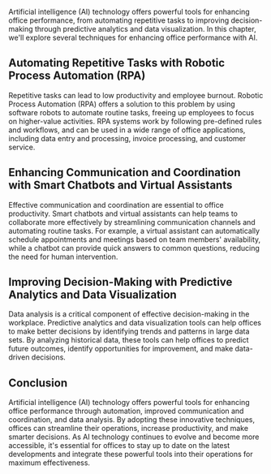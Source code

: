 
Artificial intelligence (AI) technology offers powerful tools for enhancing office performance, from automating repetitive tasks to improving decision-making through predictive analytics and data visualization. In this chapter, we'll explore several techniques for enhancing office performance with AI.

Automating Repetitive Tasks with Robotic Process Automation (RPA)
-----------------------------------------------------------------

Repetitive tasks can lead to low productivity and employee burnout. Robotic Process Automation (RPA) offers a solution to this problem by using software robots to automate routine tasks, freeing up employees to focus on higher-value activities. RPA systems work by following pre-defined rules and workflows, and can be used in a wide range of office applications, including data entry and processing, invoice processing, and customer service.

Enhancing Communication and Coordination with Smart Chatbots and Virtual Assistants
-----------------------------------------------------------------------------------

Effective communication and coordination are essential to office productivity. Smart chatbots and virtual assistants can help teams to collaborate more effectively by streamlining communication channels and automating routine tasks. For example, a virtual assistant can automatically schedule appointments and meetings based on team members' availability, while a chatbot can provide quick answers to common questions, reducing the need for human intervention.

Improving Decision-Making with Predictive Analytics and Data Visualization
--------------------------------------------------------------------------

Data analysis is a critical component of effective decision-making in the workplace. Predictive analytics and data visualization tools can help offices to make better decisions by identifying trends and patterns in large data sets. By analyzing historical data, these tools can help offices to predict future outcomes, identify opportunities for improvement, and make data-driven decisions.

Conclusion
----------

Artificial intelligence (AI) technology offers powerful tools for enhancing office performance through automation, improved communication and coordination, and data analysis. By adopting these innovative techniques, offices can streamline their operations, increase productivity, and make smarter decisions. As AI technology continues to evolve and become more accessible, it's essential for offices to stay up to date on the latest developments and integrate these powerful tools into their operations for maximum effectiveness.
